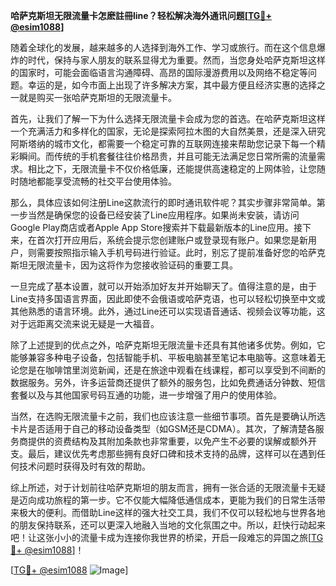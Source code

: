 **哈萨克斯坦无限流量卡怎麽註冊line？轻松解决海外通讯问题[[TG💪+ @esim1088](https://t.me/s/esim1088)]**

随着全球化的发展，越来越多的人选择到海外工作、学习或旅行。而在这个信息爆炸的时代，保持与家人朋友的联系显得尤为重要。然而，当您身处哈萨克斯坦这样的国家时，可能会面临语言沟通障碍、高昂的国际漫游费用以及网络不稳定等问题。幸运的是，如今市面上出现了许多解决方案，其中最方便且经济实惠的选择之一就是购买一张哈萨克斯坦的无限流量卡。

首先，让我们了解一下为什么选择无限流量卡会成为您的首选。在哈萨克斯坦这样一个充满活力和多样化的国家，无论是探索阿拉木图的大自然美景，还是深入研究阿斯塔纳的城市文化，都需要一个稳定可靠的互联网连接来帮助您记录下每一个精彩瞬间。而传统的手机套餐往往价格昂贵，并且可能无法满足您日常所需的流量需求。相比之下，无限流量卡不仅价格低廉，还能提供高速稳定的上网体验，让您随时随地都能享受流畅的社交平台使用体验。

那么，具体应该如何注册Line这款流行的即时通讯软件呢？其实步骤非常简单。第一步当然是确保您的设备已经安装了Line应用程序。如果尚未安装，请访问Google Play商店或者Apple App Store搜索并下载最新版本的Line应用。接下来，在首次打开应用后，系统会提示您创建账户或登录现有账户。如果您是新用户，则需要按照指示输入手机号码进行验证。此时，别忘了提前准备好您的哈萨克斯坦无限流量卡，因为这将作为您接收验证码的重要工具。

一旦完成了基本设置，就可以开始添加好友并开始聊天了。值得注意的是，由于Line支持多国语言界面，因此即使不会俄语或哈萨克语，也可以轻松切换至中文或其他熟悉的语言环境。此外，通过Line还可以实现语音通话、视频会议等功能，这对于远距离交流来说无疑是一大福音。

除了上述提到的优点之外，哈萨克斯坦无限流量卡还具有其他诸多优势。例如，它能够兼容多种电子设备，包括智能手机、平板电脑甚至笔记本电脑等。这意味着无论您是在咖啡馆里浏览新闻，还是在旅途中观看在线课程，都可以享受到不间断的数据服务。另外，许多运营商还提供了额外的服务包，比如免费通话分钟数、短信套餐以及与其他国家号码互通的功能，进一步增强了用户的使用体验。

当然，在选购无限流量卡之前，我们也应该注意一些细节事项。首先是要确认所选卡片是否适用于自己的移动设备类型（如GSM还是CDMA）。其次，了解清楚各服务商提供的资费结构及其附加条款也非常重要，以免产生不必要的误解或额外开支。最后，建议优先考虑那些拥有良好口碑和技术支持的品牌，这样可以在遇到任何技术问题时获得及时有效的帮助。

综上所述，对于计划前往哈萨克斯坦的朋友而言，拥有一张合适的无限流量卡无疑是迈向成功旅程的第一步。它不仅能大幅降低通信成本，更能为我们的日常生活带来极大的便利。而借助Line这样的强大社交工具，我们不仅可以轻松地与世界各地的朋友保持联系，还可以更深入地融入当地的文化氛围之中。所以，赶快行动起来吧！让这张小小的流量卡成为连接你我世界的桥梁，开启一段难忘的异国之旅[[TG💪+ @esim1088](https://t.me/s/esim1088)]！

[[TG💪+ @esim1088](https://t.me/s/esim1088) ![Image](https://i.postimg.cc/4NQfJmqS/Snipaste-2025-05-13-00-14-12.png)]